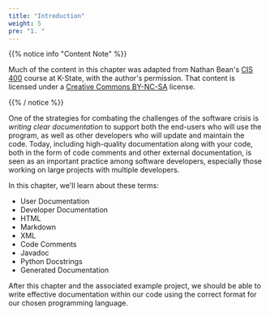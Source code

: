 ```yaml
---
title: "Introduction"
weight: 5
pre: "1. "
---
```


{{% notice info "Content Note" %}}

Much of the content in this chapter was adapted from Nathan Bean's [CIS 400](https://textbooks.cs.ksu.edu/cis400/1-object-orientation/03-documentation/) course at K-State, with the author's permission. That content is licensed under a [Creative Commons BY-NC-SA](https://creativecommons.org/licenses/by-nc-sa/4.0/) license.

{{% / notice %}}

One of the strategies for combating the challenges of the software crisis is _writing clear documentation_ to support both the end-users who will use the program, as well as other developers who will update and maintain the code. Today, including high-quality documentation along with your code, both in the form of code comments and other external documentation, is seen as an important practice among software developers, especially those working on large projects with multiple developers. 

In this chapter, we'll learn about these terms:

* User Documentation
* Developer Documentation
* HTML
* Markdown
* XML
* Code Comments
* Javadoc
* Python Docstrings
* Generated Documentation

After this chapter and the associated example project, we should be able to write effective documentation within our code using the correct format for our chosen programming language. 
